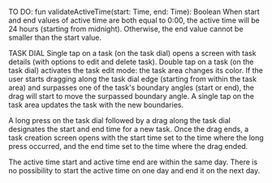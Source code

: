 



TO DO:
fun validateActiveTime(start: Time, end: Time): Boolean
When start and end values of active time are both equal to  0:00, the active time will be 24 hours (starting from midnight). Otherwise, the end value cannot be smaller than the start value.

TASK DIAL
Single tap on a task (on the task dial) opens a screen with task details (with options to edit and delete task).
Double tap on a task (on the task dial) activates the task edit mode: the task area changes its color. If the user starts dragging along the task dial edge (starting from within the task area) and surpasses one of the task's boundary angles (start or end), the drag will start to move the surpassed boundary angle. A single tap on the task area updates the task with the new boundaries.

A long press on the task dial followed by a drag along the task dial designates the start and end time for a new task. Once the drag ends, a task creation screen opens with the start time set to the time where the long press occurred, and the end time set to the time where the drag ended.

The active time start and active time end are within the same day. There is no possibility to start the active time on one day and end it on the next day.

